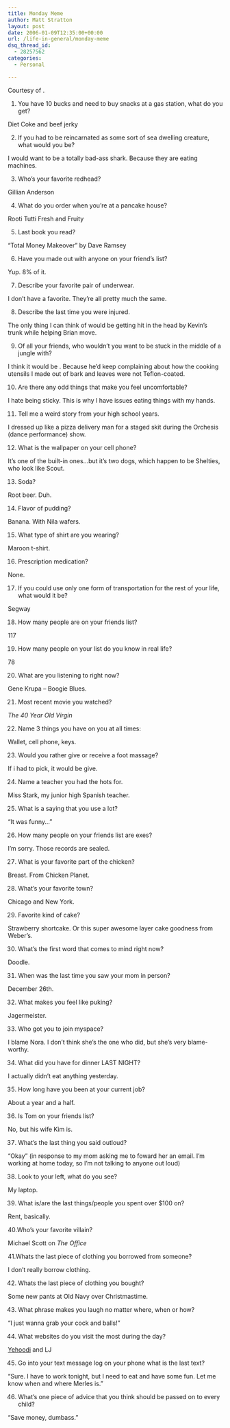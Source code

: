 ```yaml
---
title: Monday Meme
author: Matt Stratton
layout: post
date: 2006-01-09T12:35:00+00:00
url: /life-in-general/monday-meme
dsq_thread_id:
  - 28257562
categories:
  - Personal

---
```

Courtesy of .

1. You have 10 bucks and need to buy snacks at a gas station, what do you get?
  
Diet Coke and beef jerky

2. If you had to be reincarnated as some sort of sea dwelling creature, what would you be?
  
I would want to be a totally bad-ass shark. Because they are eating machines.

3. Who&#8217;s your favorite redhead?
  
Gillian Anderson

4. What do you order when you&#8217;re at a pancake house?
  
Rooti Tutti Fresh and Fruity

5. Last book you read?
  
&#8220;Total Money Makeover&#8221; by Dave Ramsey

6. Have you made out with anyone on your friend&#8217;s list?
  
Yup. 8% of it.

7. Describe your favorite pair of underwear.
  
I don&#8217;t have a favorite. They&#8217;re all pretty much the same.

8. Describe the last time you were injured.
  
The only thing I can think of would be getting hit in the head by Kevin&#8217;s trunk while helping Brian move.

9. Of all your friends, who wouldn&#8217;t you want to be stuck in the middle of a jungle with?
  
I think it would be . Because he&#8217;d keep complaining about how the cooking utensils I made out of bark and leaves were not Teflon-coated.

10. Are there any odd things that make you feel uncomfortable?
  
I hate being sticky. This is why I have issues eating things with my hands.

11. Tell me a weird story from your high school years.
  
I dressed up like a pizza delivery man for a staged skit during the Orchesis (dance performance) show.

12. What is the wallpaper on your cell phone?
  
It&#8217;s one of the built-in ones&#8230;but it&#8217;s two dogs, which happen to be Shelties, who look like Scout.

13. Soda?
  
Root beer. Duh.

14. Flavor of pudding?
  
Banana. With Nila wafers.

15. What type of shirt are you wearing?
  
Maroon t-shirt.

16. Prescription medication?
  
None.

17. If you could use only one form of transportation for the rest of your life, what would it be?
  
Segway

18. How many people are on your friends list?
  
117

19. How many people on your list do you know in real life?
  
78

20. What are you listening to right now?
  
Gene Krupa &#8211; Boogie Blues.

21. Most recent movie you watched?
  
_The 40 Year Old Virgin_

22. Name 3 things you have on you at all times:
  
Wallet, cell phone, keys.

23. Would you rather give or receive a foot massage?
  
If i had to pick, it would be give.

24. Name a teacher you had the hots for.
  
Miss Stark, my junior high Spanish teacher.

25. What is a saying that you use a lot?
  
&#8220;It was funny&#8230;&#8221;

26. How many people on your friends list are exes?
  
I&#8217;m sorry. Those records are sealed.

27. What is your favorite part of the chicken?
  
Breast. From Chicken Planet.

28. What&#8217;s your favorite town?
  
Chicago and New York.

29. Favorite kind of cake?
  
Strawberry shortcake. Or this super awesome layer cake goodness from Weber&#8217;s.

30. What&#8217;s the first word that comes to mind right now?
  
Doodle.

31. When was the last time you saw your mom in person?
  
December 26th.

32. What makes you feel like puking?
  
Jagermeister.

33. Who got you to join myspace?
  
I blame Nora. I don&#8217;t think she&#8217;s the one who did, but she&#8217;s very blame-worthy.

34. What did you have for dinner LAST NIGHT?
  
I actually didn&#8217;t eat anything yesterday.

35. How long have you been at your current job?
  
About a year and a half.

36. Is Tom on your friends list?
  
No, but his wife Kim is.

37. What&#8217;s the last thing you said outloud?
  
&#8220;Okay&#8221; (in response to my mom asking me to foward her an email. I&#8217;m working at home today, so I&#8217;m not talking to anyone out loud)

38. Look to your left, what do you see?
  
My laptop.

39. What is/are the last things/people you spent over $100 on?
  
Rent, basically.

40.Who&#8217;s your favorite villain?
  
Michael Scott on _The Office_

41.Whats the last piece of clothing you borrowed from someone?
  
I don&#8217;t really borrow clothing.

42. Whats the last piece of clothing you bought?
  
Some new pants at Old Navy over Christmastime.

43. What phrase makes you laugh no matter where, when or how?
  
&#8220;I just wanna grab your cock and balls!&#8221;

44. What websites do you visit the most during the day?
  
[Yehoodi][1] and LJ

45. Go into your text message log on your phone what is the last text?
  
&#8220;Sure. I have to work tonight, but I need to eat and have some fun. Let me know when and where Merles is.&#8221;

46. What&#8217;s one piece of advice that you think should be passed on to every child?
  
&#8220;Save money, dumbass.&#8221;

 [1]: https://www.yehoodi.com
